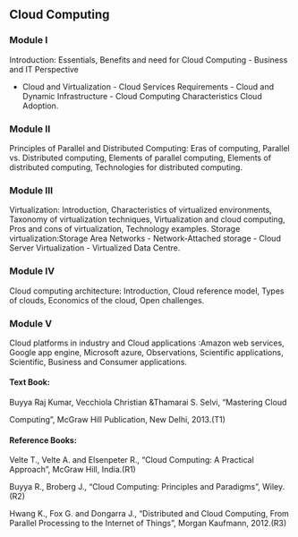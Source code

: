 ## Cloud Computing
### Module I
Introduction: Essentials, Benefits and need for Cloud Computing - Business and IT Perspective
- Cloud and Virtualization - Cloud Services Requirements - Cloud and Dynamic Infrastructure -
Cloud Computing Characteristics Cloud Adoption.
### Module II
Principles of Parallel and Distributed Computing: Eras of computing, Parallel vs. Distributed
computing, Elements of parallel computing, Elements of distributed computing, Technologies
for distributed computing.
 
### Module III
Virtualization: Introduction, Characteristics of virtualized environments, Taxonomy of
virtualization techniques, Virtualization and cloud computing, Pros and cons of virtualization,
Technology examples.
Storage virtualization:Storage Area Networks - Network-Attached storage - Cloud Server
Virtualization - Virtualized Data Centre. 
### Module IV
Cloud computing architecture: Introduction, Cloud reference model, Types of clouds,
Economics of the cloud, Open challenges.

### Module V
Cloud platforms in industry and Cloud applications :Amazon web services, Google app
engine, Microsoft azure, Observations, Scientific applications, Scientific, Business and
Consumer applications.

#### Text Book:
Buyya Raj Kumar, Vecchiola Christian &Thamarai S. Selvi, “Mastering Cloud

Computing”, McGraw Hill Publication, New Delhi, 2013.(T1)

#### Reference Books:
Velte T., Velte A. and Elsenpeter R., “Cloud Computing: A Practical Approach”,
McGraw Hill, India.(R1)

Buyya R., Broberg J., “Cloud Computing: Principles and Paradigms”, Wiley.(R2)

Hwang K., Fox G. and Dongarra J., “Distributed and Cloud Computing, From Parallel
Processing to the Internet of Things”, Morgan Kaufmann, 2012.(R3)